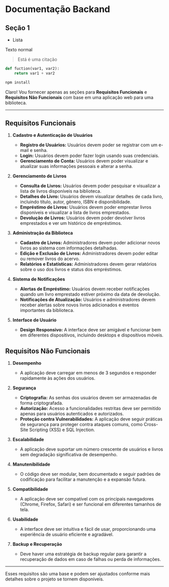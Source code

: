 # Documentação Backand

## Seção 1

- Lista

Texto normal
> Está é uma citação 

``` python
def fuction(var1, var2): 
    return var1 + var2
```
```bash
npm install
```
Claro! Vou fornecer apenas as seções para **Requisitos Funcionais** e **Requisitos Não Funcionais** com base em uma aplicação web para uma biblioteca.

---

## Requisitos Funcionais

1. **Cadastro e Autenticação de Usuários**
   - **Registro de Usuários:** Usuários devem poder se registrar com um e-mail e senha.
   - **Login:** Usuários devem poder fazer login usando suas credenciais.
   - **Gerenciamento de Conta:** Usuários devem poder visualizar e atualizar suas informações pessoais e alterar a senha.

2. **Gerenciamento de Livros**
   - **Consulta de Livros:** Usuários devem poder pesquisar e visualizar a lista de livros disponíveis na biblioteca.
   - **Detalhes do Livro:** Usuários devem visualizar detalhes de cada livro, incluindo título, autor, gênero, ISBN e disponibilidade.
   - **Empréstimo de Livros:** Usuários devem poder emprestar livros disponíveis e visualizar a lista de livros emprestados.
   - **Devolução de Livros:** Usuários devem poder devolver livros emprestados e ver um histórico de empréstimos.

3. **Administração da Biblioteca**
   - **Cadastro de Livros:** Administradores devem poder adicionar novos livros ao sistema com informações detalhadas.
   - **Edição e Exclusão de Livros:** Administradores devem poder editar ou remover livros do acervo.
   - **Relatórios e Estatísticas:** Administradores devem gerar relatórios sobre o uso dos livros e status dos empréstimos.

4. **Sistema de Notificações**
   - **Alertas de Empréstimo:** Usuários devem receber notificações quando um livro emprestado estiver próximo da data de devolução.
   - **Notificações de Atualização:** Usuários e administradores devem receber alertas sobre novos livros adicionados e eventos importantes da biblioteca.

5. **Interface de Usuário**
   - **Design Responsivo:** A interface deve ser amigável e funcionar bem em diferentes dispositivos, incluindo desktops e dispositivos móveis.

## Requisitos Não Funcionais

1. **Desempenho**
   - A aplicação deve carregar em menos de 3 segundos e responder rapidamente às ações dos usuários.

2. **Segurança**
   - **Criptografia:** As senhas dos usuários devem ser armazenadas de forma criptografada.
   - **Autorização:** Acesso a funcionalidades restritas deve ser permitido apenas para usuários autenticados e autorizados.
   - **Proteção contra Vulnerabilidades:** A aplicação deve seguir práticas de segurança para proteger contra ataques comuns, como Cross-Site Scripting (XSS) e SQL Injection.

3. **Escalabilidade**
   - A aplicação deve suportar um número crescente de usuários e livros sem degradação significativa de desempenho.

4. **Manutenibilidade**
   - O código deve ser modular, bem documentado e seguir padrões de codificação para facilitar a manutenção e a expansão futura.

5. **Compatibilidade**
   - A aplicação deve ser compatível com os principais navegadores (Chrome, Firefox, Safari) e ser funcional em diferentes tamanhos de tela.

6. **Usabilidade**
   - A interface deve ser intuitiva e fácil de usar, proporcionando uma experiência de usuário eficiente e agradável.

7. **Backup e Recuperação**
   - Deve haver uma estratégia de backup regular para garantir a recuperação de dados em caso de falhas ou perda de informações.

---

Esses requisitos são uma base e podem ser ajustados conforme mais detalhes sobre o projeto se tornem disponíveis.